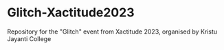 # Glitch-Xactitude2023
Repository for the "Glitch" event from Xactitude 2023, organised by Kristu Jayanti College
